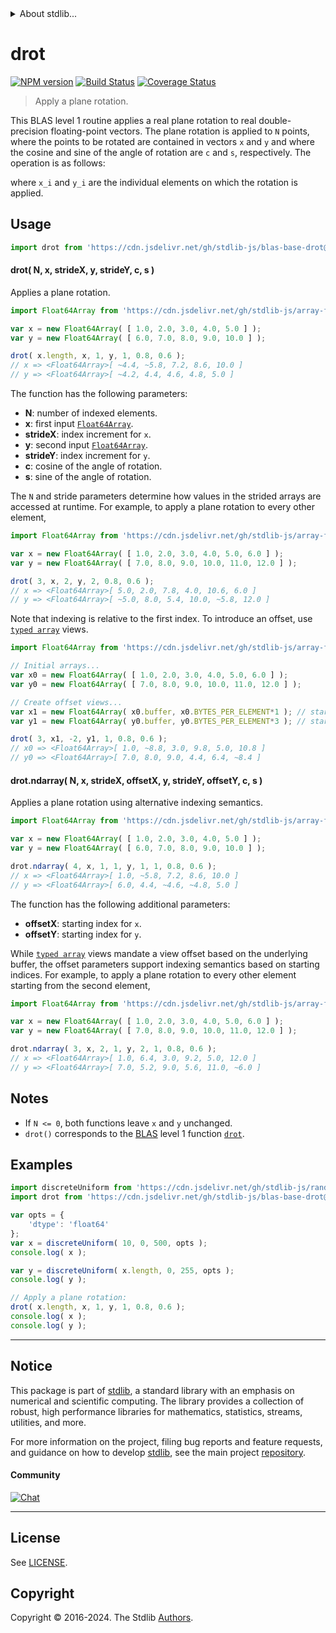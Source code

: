 <!--

@license Apache-2.0

Copyright (c) 2024 The Stdlib Authors.

Licensed under the Apache License, Version 2.0 (the "License");
you may not use this file except in compliance with the License.
You may obtain a copy of the License at

   http://www.apache.org/licenses/LICENSE-2.0

Unless required by applicable law or agreed to in writing, software
distributed under the License is distributed on an "AS IS" BASIS,
WITHOUT WARRANTIES OR CONDITIONS OF ANY KIND, either express or implied.
See the License for the specific language governing permissions and
limitations under the License.

-->


<details>
  <summary>
    About stdlib...
  </summary>
  <p>We believe in a future in which the web is a preferred environment for numerical computation. To help realize this future, we've built stdlib. stdlib is a standard library, with an emphasis on numerical and scientific computation, written in JavaScript (and C) for execution in browsers and in Node.js.</p>
  <p>The library is fully decomposable, being architected in such a way that you can swap out and mix and match APIs and functionality to cater to your exact preferences and use cases.</p>
  <p>When you use stdlib, you can be absolutely certain that you are using the most thorough, rigorous, well-written, studied, documented, tested, measured, and high-quality code out there.</p>
  <p>To join us in bringing numerical computing to the web, get started by checking us out on <a href="https://github.com/stdlib-js/stdlib">GitHub</a>, and please consider <a href="https://opencollective.com/stdlib">financially supporting stdlib</a>. We greatly appreciate your continued support!</p>
</details>

# drot

[![NPM version][npm-image]][npm-url] [![Build Status][test-image]][test-url] [![Coverage Status][coverage-image]][coverage-url] <!-- [![dependencies][dependencies-image]][dependencies-url] -->

> Apply a plane rotation.

<section class="intro">

This BLAS level 1 routine applies a real plane rotation to real double-precision floating-point vectors. The plane rotation is applied to `N` points, where the points to be rotated are contained in vectors `x` and `y` and where the cosine and sine of the angle of rotation are `c` and `s`, respectively. The operation is as follows:

<!-- <equation class="equation" label="eq:drot" align="center" raw="\begin{bmatrix}x_i \\ y_i\end{bmatrix} = \begin{bmatrix} c & s \\ -s & c\end{bmatrix}\begin{bmatrix} x_i \\ y_i \end{bmatrix}" alt="Plane rotation"> -->

<!-- </equation> -->

where `x_i` and `y_i` are the individual elements on which the rotation is applied.

</section>

<!-- /.intro -->



<section class="usage">

## Usage

```javascript
import drot from 'https://cdn.jsdelivr.net/gh/stdlib-js/blas-base-drot@deno/mod.js';
```

#### drot( N, x, strideX, y, strideY, c, s )

Applies a plane rotation.

```javascript
import Float64Array from 'https://cdn.jsdelivr.net/gh/stdlib-js/array-float64@deno/mod.js';

var x = new Float64Array( [ 1.0, 2.0, 3.0, 4.0, 5.0 ] );
var y = new Float64Array( [ 6.0, 7.0, 8.0, 9.0, 10.0 ] );

drot( x.length, x, 1, y, 1, 0.8, 0.6 );
// x => <Float64Array>[ ~4.4, ~5.8, 7.2, 8.6, 10.0 ]
// y => <Float64Array>[ ~4.2, 4.4, 4.6, 4.8, 5.0 ]
```

The function has the following parameters:

-   **N**: number of indexed elements.
-   **x**: first input [`Float64Array`][mdn-float64array].
-   **strideX**: index increment for `x`.
-   **y**: second input [`Float64Array`][mdn-float64array].
-   **strideY**: index increment for `y`.
-   **c**: cosine of the angle of rotation.
-   **s**: sine of the angle of rotation.

The `N` and stride parameters determine how values in the strided arrays are accessed at runtime. For example, to apply a plane rotation to every other element,

```javascript
import Float64Array from 'https://cdn.jsdelivr.net/gh/stdlib-js/array-float64@deno/mod.js';

var x = new Float64Array( [ 1.0, 2.0, 3.0, 4.0, 5.0, 6.0 ] );
var y = new Float64Array( [ 7.0, 8.0, 9.0, 10.0, 11.0, 12.0 ] );

drot( 3, x, 2, y, 2, 0.8, 0.6 );
// x => <Float64Array>[ 5.0, 2.0, 7.8, 4.0, 10.6, 6.0 ]
// y => <Float64Array>[ ~5.0, 8.0, 5.4, 10.0, ~5.8, 12.0 ]
```

Note that indexing is relative to the first index. To introduce an offset, use [`typed array`][mdn-typed-array] views.

<!-- eslint-disable stdlib/capitalized-comments -->

```javascript
import Float64Array from 'https://cdn.jsdelivr.net/gh/stdlib-js/array-float64@deno/mod.js';

// Initial arrays...
var x0 = new Float64Array( [ 1.0, 2.0, 3.0, 4.0, 5.0, 6.0 ] );
var y0 = new Float64Array( [ 7.0, 8.0, 9.0, 10.0, 11.0, 12.0 ] );

// Create offset views...
var x1 = new Float64Array( x0.buffer, x0.BYTES_PER_ELEMENT*1 ); // start at 2nd element
var y1 = new Float64Array( y0.buffer, y0.BYTES_PER_ELEMENT*3 ); // start at 4th element

drot( 3, x1, -2, y1, 1, 0.8, 0.6 );
// x0 => <Float64Array>[ 1.0, ~8.8, 3.0, 9.8, 5.0, 10.8 ]
// y0 => <Float64Array>[ 7.0, 8.0, 9.0, 4.4, 6.4, ~8.4 ]
```

#### drot.ndarray( N, x, strideX, offsetX, y, strideY, offsetY, c, s )

Applies a plane rotation using alternative indexing semantics.

```javascript
import Float64Array from 'https://cdn.jsdelivr.net/gh/stdlib-js/array-float64@deno/mod.js';

var x = new Float64Array( [ 1.0, 2.0, 3.0, 4.0, 5.0 ] );
var y = new Float64Array( [ 6.0, 7.0, 8.0, 9.0, 10.0 ] );

drot.ndarray( 4, x, 1, 1, y, 1, 1, 0.8, 0.6 );
// x => <Float64Array>[ 1.0, ~5.8, 7.2, 8.6, 10.0 ]
// y => <Float64Array>[ 6.0, 4.4, ~4.6, ~4.8, 5.0 ]
```

The function has the following additional parameters:

-   **offsetX**: starting index for `x`.
-   **offsetY**: starting index for `y`.

While [`typed array`][mdn-typed-array] views mandate a view offset based on the underlying buffer, the offset parameters support indexing semantics based on starting indices. For example, to apply a plane rotation to every other element starting from the second element,

```javascript
import Float64Array from 'https://cdn.jsdelivr.net/gh/stdlib-js/array-float64@deno/mod.js';

var x = new Float64Array( [ 1.0, 2.0, 3.0, 4.0, 5.0, 6.0 ] );
var y = new Float64Array( [ 7.0, 8.0, 9.0, 10.0, 11.0, 12.0 ] );

drot.ndarray( 3, x, 2, 1, y, 2, 1, 0.8, 0.6 );
// x => <Float64Array>[ 1.0, 6.4, 3.0, 9.2, 5.0, 12.0 ]
// y => <Float64Array>[ 7.0, 5.2, 9.0, 5.6, 11.0, ~6.0 ]
```

</section>

<!-- /.usage -->

<section class="notes">

## Notes

-   If `N <= 0`, both functions leave `x` and `y` unchanged.
-   `drot()` corresponds to the [BLAS][blas] level 1 function [`drot`][drot].

</section>

<!-- /.notes -->

<section class="examples">

## Examples

<!-- eslint no-undef: "error" -->

```javascript
import discreteUniform from 'https://cdn.jsdelivr.net/gh/stdlib-js/random-array-discrete-uniform@deno/mod.js';
import drot from 'https://cdn.jsdelivr.net/gh/stdlib-js/blas-base-drot@deno/mod.js';

var opts = {
    'dtype': 'float64'
};
var x = discreteUniform( 10, 0, 500, opts );
console.log( x );

var y = discreteUniform( x.length, 0, 255, opts );
console.log( y );

// Apply a plane rotation:
drot( x.length, x, 1, y, 1, 0.8, 0.6 );
console.log( x );
console.log( y );
```

</section>

<!-- /.examples -->

<!-- C interface documentation. -->



<!-- Section for related `stdlib` packages. Do not manually edit this section, as it is automatically populated. -->

<section class="related">

</section>

<!-- /.related -->

<!-- Section for all links. Make sure to keep an empty line after the `section` element and another before the `/section` close. -->


<section class="main-repo" >

* * *

## Notice

This package is part of [stdlib][stdlib], a standard library with an emphasis on numerical and scientific computing. The library provides a collection of robust, high performance libraries for mathematics, statistics, streams, utilities, and more.

For more information on the project, filing bug reports and feature requests, and guidance on how to develop [stdlib][stdlib], see the main project [repository][stdlib].

#### Community

[![Chat][chat-image]][chat-url]

---

## License

See [LICENSE][stdlib-license].


## Copyright

Copyright &copy; 2016-2024. The Stdlib [Authors][stdlib-authors].

</section>

<!-- /.stdlib -->

<!-- Section for all links. Make sure to keep an empty line after the `section` element and another before the `/section` close. -->

<section class="links">

[npm-image]: http://img.shields.io/npm/v/@stdlib/blas-base-drot.svg
[npm-url]: https://npmjs.org/package/@stdlib/blas-base-drot

[test-image]: https://github.com/stdlib-js/blas-base-drot/actions/workflows/test.yml/badge.svg?branch=v0.0.1
[test-url]: https://github.com/stdlib-js/blas-base-drot/actions/workflows/test.yml?query=branch:v0.0.1

[coverage-image]: https://img.shields.io/codecov/c/github/stdlib-js/blas-base-drot/main.svg
[coverage-url]: https://codecov.io/github/stdlib-js/blas-base-drot?branch=main

<!--

[dependencies-image]: https://img.shields.io/david/stdlib-js/blas-base-drot.svg
[dependencies-url]: https://david-dm.org/stdlib-js/blas-base-drot/main

-->

[chat-image]: https://img.shields.io/gitter/room/stdlib-js/stdlib.svg
[chat-url]: https://app.gitter.im/#/room/#stdlib-js_stdlib:gitter.im

[stdlib]: https://github.com/stdlib-js/stdlib

[stdlib-authors]: https://github.com/stdlib-js/stdlib/graphs/contributors

[umd]: https://github.com/umdjs/umd
[es-module]: https://developer.mozilla.org/en-US/docs/Web/JavaScript/Guide/Modules

[deno-url]: https://github.com/stdlib-js/blas-base-drot/tree/deno
[deno-readme]: https://github.com/stdlib-js/blas-base-drot/blob/deno/README.md
[umd-url]: https://github.com/stdlib-js/blas-base-drot/tree/umd
[umd-readme]: https://github.com/stdlib-js/blas-base-drot/blob/umd/README.md
[esm-url]: https://github.com/stdlib-js/blas-base-drot/tree/esm
[esm-readme]: https://github.com/stdlib-js/blas-base-drot/blob/esm/README.md
[branches-url]: https://github.com/stdlib-js/blas-base-drot/blob/main/branches.md

[stdlib-license]: https://raw.githubusercontent.com/stdlib-js/blas-base-drot/main/LICENSE

[blas]: http://www.netlib.org/blas

[drot]: https://www.netlib.org/lapack/explore-html/d1/d45/group__rot_gae48ef017306866ac2d5a8c5a52617858.html#gae48ef017306866ac2d5a8c5a5261785

[mdn-float64array]: https://developer.mozilla.org/en-US/docs/Web/JavaScript/Reference/Global_Objects/Float64Array

[mdn-typed-array]: https://developer.mozilla.org/en-US/docs/Web/JavaScript/Reference/Global_Objects/TypedArray

</section>

<!-- /.links -->
